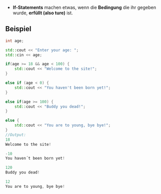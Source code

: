 - **If-Statements** machen etwas, wenn die **Bedingung** die ihr gegeben wurde, **erfüllt (also ture)** ist.

## Beispiel
```c++
int age;

std::cout << "Enter your age: ";
std::cin << age;

if(age >= 18 && age < 100) {
	std::cout << "Welcome to the site!";
}

else if (age < 0) {
	std::cout << "You haven't been born yet!";
}

else if(age >= 100) {
	std::cout << "Buddy you dead!";
}

else {
	std::cout << "You are to young, bye bye!";
}
//Output:
18
Welcome to the site!

-10
You haven´t been born yet!

120
Buddy you dead!

12
You are to young, bye bye!
```
